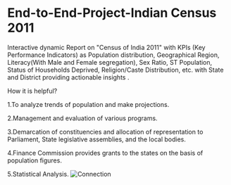 # End-to-End-Project-Indian Census 2011

Interactive dynamic Report on "Census of India 2011" with KPIs (Key Performance Indicators) as Population distribution, Geographical Region, Literacy(With Male and Female segregation), Sex Ratio, ST Population, Status of Households Deprived, Religion/Caste Distribution, etc. with State and District providing actionable insights .

How it is helpful?

1.To analyze trends of population and make projections.

2.Management and evaluation of various programs.

3.Demarcation of constituencies and allocation of representation to Parliament, State legislative assemblies, and the local bodies.

4.Finance Commission provides grants to the states on the basis of population figures.

5.Statistical Analysis. 
![Connection](https://user-images.githubusercontent.com/85281225/191272002-09842fba-9058-4f26-94f5-2d0bf9c1b0cf.png)
